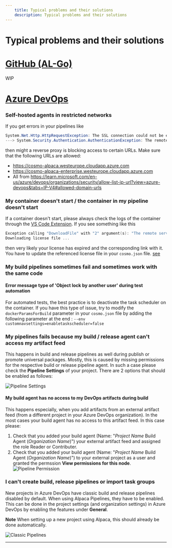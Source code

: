 ```yaml
---
    title: Typical problems and their solutions
    description: Typical problems and their solutions
---
```


# Typical problems and their solutions

# [**GitHub (AL-Go)**](#tab/github)
WIP

# [**Azure DevOps**](#tab/azdevops)

### Self-hosted agents in restricted networks

If you get errors in your pipelines like

```powershell
System.Net.Http.HttpRequestException: The SSL connection could not be established, see inner exception.
---> System.Security.Authentication.AuthenticationException: The remote certificate is invalid because of errors in the certificate chain: UntrustedRoot
```

then might a reverse proxy is blocking access to certain URLs. Make sure that the following URLs are allowed:

- https://cosmo-alpaca.westeurope.cloudapp.azure.com
- https://cosmo-alpaca-enterprise.westeurope.cloudapp.azure.com
- All from https://learn.microsoft.com/en-us/azure/devops/organizations/security/allow-list-ip-url?view=azure-devops&tabs=IP-V4#allowed-domain-urls

### My container doesn't start / the container in my pipeline doesn't start

If a container doesn't start, please always check the logs of the container through the [VS Code Extension](../vsc-extension/open-stuff.md). If you see something like this

```powershell
Exception calling "DownloadFile" with "2" argument(s): "The remote server returned an error: (403) Forbidden.",
Downloading license file ...
```

then very likely your license has expired and the corresponding link with it. You have to update the referenced license file in your `cosmo.json` file. [see](../containers/setup-cosmo-json.md#licensefile)

### My build pipelines sometimes fail and sometimes work with the same code

#### Error message type of 'Object lock by another user' during test automation

For automated tests, the best practice is to deactivate the task scheduler on the container. If you have this type of issue, try to modify the `dockerParamsForBuild` parameter in your `cosmo.json` file by adding the following parameter at the end : `--env customnavsettings=enabletaskscheduler=false`

### My pipelines fails because my build / release agent can't access my artifact feed

This happens in build and release pipelines as well during publish or promote universal packages. Mostly, this is caused by missing permissions for the respective build or release pipeline agent. In such a case please check the **Pipeline Settings** of your project. There are 2 options that should be enabled as follows:

![Pipeline Settings](../media/pipelines/pipeline-settings.png "Pipeline Settings")

#### My build agent has no access to my DevOps artifacts during build

This happens especially, when you add artifacts from an external artifact feed (from a different project in your Azure DevOps organization). In the most cases your build agent has no access to this artifact feed. In this case please:

1. Check that you added your build agent (Name: "*Project Name* Build Agent (*Organization Name*)") your external artifact feed and assigned the role Reader or Contributer.
2. Check that you added your build agent (Name: "*Project Name* Build Agent (*Organization Name*)") to your external project as a user and granted the permssion **View permissions for this node**.
![Pipeline Permission](../media/troubleshoot/view_permission_for_this_node.png)

### I can't create build, release pipelines or import task groups

New projects in Azure DevOps have classic build and release pipelines disabled by default. When using Alpaca Pipelines, they have to be enabled.
This can be done in the project settings (and organization settings) in Azure DevOps by enabling the features under **General**.

**Note** When setting up a new project using Alpaca, this should already be done automatically.

![Classic Pipelines](../media/troubleshoot/classic_pipelines.png)

---
